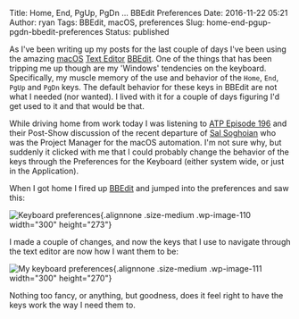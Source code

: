 Title: Home, End, PgUp, PgDn ... BBEdit Preferences
Date: 2016-11-22 05:21
Author: ryan
Tags: BBEdit, macOS, preferences
Slug: home-end-pgup-pgdn-bbedit-preferences
Status: published

As I've been writing up my posts for the last couple of days I've been using the amazing [macOS](https://en.wikipedia.org/wiki/Macintosh_operating_systems) [Text Editor](https://en.wikipedia.org/wiki/Text_editor) [BBEdit](http://www.barebones.com/products/bbedit/index.html). One of the things that has been tripping me up though are my 'Windows' tendencies on the keyboard. Specifically, my muscle memory of the use and behavior of the `Home`, `End`, `PgUp` and `PgDn` keys. The default behavior for these keys in BBEdit are not what I needed (nor wanted). I lived with it for a couple of days figuring I'd get used to it and that would be that.

While driving home from work today I was listening to [ATP Episode 196](https://atp.fm/episodes/196) and their Post-Show discussion of the recent departure of [Sal Soghoian](https://en.wikipedia.org/wiki/Sal_Soghoian) who was the Project Manager for the macOS automation. I'm not sure why, but suddenly it clicked with me that I could probably change the behavior of the keys through the Preferences for the Keyboard (either system wide, or just in the Application).

When I got home I fired up [BBEdit](http://www.barebones.com/products/bbedit/index.html) and jumped into the preferences and saw this:

![Keyboard preferences](/images/uploads/2017/12/BBEdit-Default-Keyboard-Preferences-300x273.png){.alignnone .size-medium .wp-image-110 width="300" height="273"}

I made a couple of changes, and now the keys that I use to navigate through the text editor are now how I want them to be:

![My keyboard preferences](/images/uploads/2017/12/BBEdit-Ryans-Keyboard-Preferences-300x270.png){.alignnone .size-medium .wp-image-111 width="300" height="270"}

Nothing too fancy, or anything, but goodness, does it feel right to have the keys work the way I need them to.
